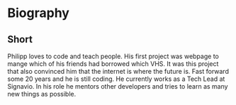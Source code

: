 # Biography

## Short

Philipp loves to code and teach people.
His first project was webpage to mange which of his friends had borrowed which VHS.
It was this project that also convinced him that the internet is where the future is.
Fast forward some 20 years and he is still coding.
He currently works as a Tech Lead at Signavio.
In his role he mentors other developers and tries to learn as many new things as possible.
